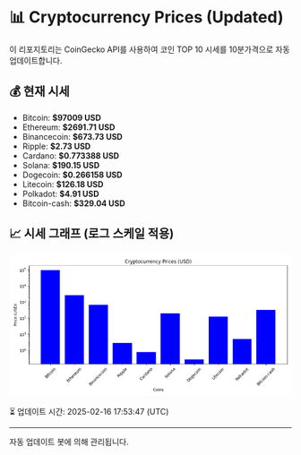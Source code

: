 
# 📊 Cryptocurrency Prices (Updated)

이 리포지토리는 CoinGecko API를 사용하여 코인 TOP 10 시세를 10분가격으로 자동 업데이트합니다.

## 💰 현재 시세
- Bitcoin: **$97009 USD**
- Ethereum: **$2691.71 USD**
- Binancecoin: **$673.73 USD**
- Ripple: **$2.73 USD**
- Cardano: **$0.773388 USD**
- Solana: **$190.15 USD**
- Dogecoin: **$0.266158 USD**
- Litecoin: **$126.18 USD**
- Polkadot: **$4.91 USD**
- Bitcoin-cash: **$329.04 USD**

## 📈 시세 그래프 (로그 스케일 적용)
![Crypto Prices](crypto_prices.png)

⏳ 업데이트 시간: 2025-02-16 17:53:47 (UTC)

---
자동 업데이트 봇에 의해 관리됩니다.
